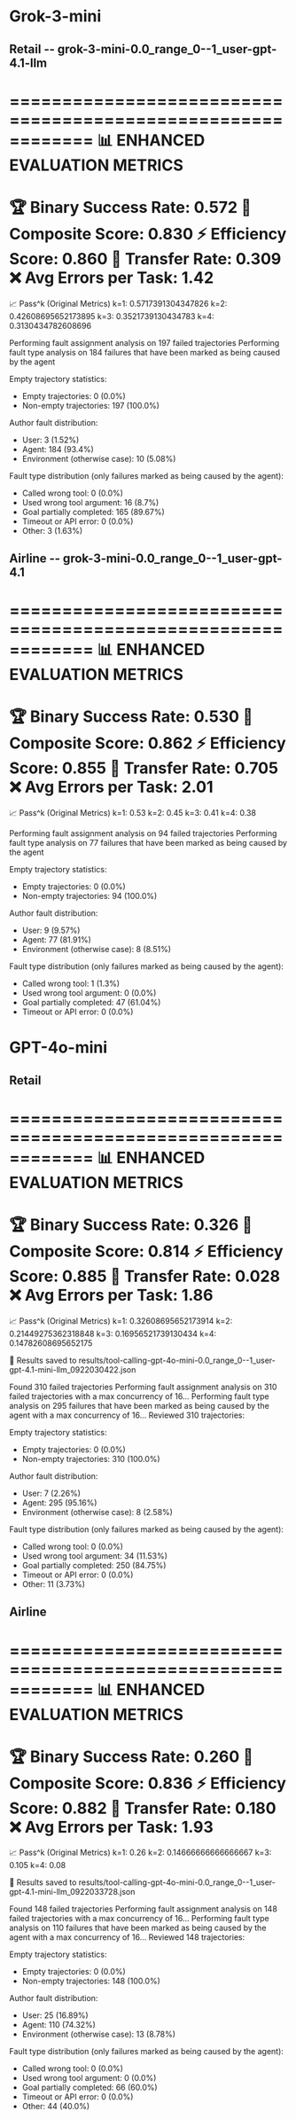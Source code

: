 # Grok-3-mini
## Retail -- grok-3-mini-0.0_range_0--1_user-gpt-4.1-llm
============================================================
📊 ENHANCED EVALUATION METRICS
============================================================
🏆 Binary Success Rate: 0.572
🎯 Composite Score: 0.830
⚡ Efficiency Score: 0.860
🔄 Transfer Rate: 0.309
❌ Avg Errors per Task: 1.42
============================================================
📈 Pass^k (Original Metrics)
  k=1: 0.5717391304347826
  k=2: 0.42608695652173895
  k=3: 0.3521739130434783
  k=4: 0.3130434782608696

Performing fault assignment analysis on 197 failed trajectories 
Performing fault type analysis on 184 failures that have been marked as being caused by the agent

Empty trajectory statistics:
  - Empty trajectories: 0 (0.0%)
  - Non-empty trajectories: 197 (100.0%)

Author fault distribution:
  - User: 3 (1.52%)
  - Agent: 184 (93.4%)
  - Environment (otherwise case): 10 (5.08%)

Fault type distribution (only failures marked as being caused by the agent):
  - Called wrong tool: 0 (0.0%)
  - Used wrong tool argument: 16 (8.7%)
  - Goal partially completed: 165 (89.67%)
  - Timeout or API error: 0 (0.0%)
  - Other: 3 (1.63%)

## Airline -- grok-3-mini-0.0_range_0--1_user-gpt-4.1
============================================================
📊 ENHANCED EVALUATION METRICS
============================================================
🏆 Binary Success Rate: 0.530
🎯 Composite Score: 0.862
⚡ Efficiency Score: 0.855
🔄 Transfer Rate: 0.705
❌ Avg Errors per Task: 2.01
============================================================
📈 Pass^k (Original Metrics)
  k=1: 0.53
  k=2: 0.45
  k=3: 0.41
  k=4: 0.38

Performing fault assignment analysis on 94 failed trajectories
Performing fault type analysis on 77 failures that have been marked as being caused by the agent

Empty trajectory statistics:
  - Empty trajectories: 0 (0.0%)
  - Non-empty trajectories: 94 (100.0%)

Author fault distribution:
  - User: 9 (9.57%)
  - Agent: 77 (81.91%)
  - Environment (otherwise case): 8 (8.51%)

Fault type distribution (only failures marked as being caused by the agent):
  - Called wrong tool: 1 (1.3%)
  - Used wrong tool argument: 0 (0.0%)
  - Goal partially completed: 47 (61.04%)
  - Timeout or API error: 0 (0.0%)

# GPT-4o-mini
## Retail

============================================================
📊 ENHANCED EVALUATION METRICS
============================================================
🏆 Binary Success Rate: 0.326
🎯 Composite Score: 0.814
⚡ Efficiency Score: 0.885
🔄 Transfer Rate: 0.028
❌ Avg Errors per Task: 1.86
============================================================
📈 Pass^k (Original Metrics)
  k=1: 0.32608695652173914
  k=2: 0.21449275362318848
  k=3: 0.16956521739130434
  k=4: 0.14782608695652175

📄 Results saved to results/tool-calling-gpt-4o-mini-0.0_range_0--1_user-gpt-4.1-mini-llm_0922030422.json

Found 310 failed trajectories
Performing fault assignment analysis on 310 failed trajectories with a max concurrency of 16...
Performing fault type analysis on 295 failures that have been marked as being caused by the agent with a max concurrency of 16...
Reviewed 310 trajectories:

Empty trajectory statistics:
  - Empty trajectories: 0 (0.0%)
  - Non-empty trajectories: 310 (100.0%)

Author fault distribution:
  - User: 7 (2.26%)
  - Agent: 295 (95.16%)
  - Environment (otherwise case): 8 (2.58%)

Fault type distribution (only failures marked as being caused by the agent):
  - Called wrong tool: 0 (0.0%)
  - Used wrong tool argument: 34 (11.53%)
  - Goal partially completed: 250 (84.75%)
  - Timeout or API error: 0 (0.0%)
  - Other: 11 (3.73%)

  ## Airline

  ============================================================
📊 ENHANCED EVALUATION METRICS
============================================================
🏆 Binary Success Rate: 0.260
🎯 Composite Score: 0.836
⚡ Efficiency Score: 0.882
🔄 Transfer Rate: 0.180
❌ Avg Errors per Task: 1.93
============================================================
📈 Pass^k (Original Metrics)
  k=1: 0.26
  k=2: 0.14666666666666667
  k=3: 0.105
  k=4: 0.08

📄 Results saved to results/tool-calling-gpt-4o-mini-0.0_range_0--1_user-gpt-4.1-mini-llm_0922033728.json

Found 148 failed trajectories
Performing fault assignment analysis on 148 failed trajectories with a max concurrency of 16...
Performing fault type analysis on 110 failures that have been marked as being caused by the agent with a max concurrency of 16...
Reviewed 148 trajectories:

Empty trajectory statistics:
  - Empty trajectories: 0 (0.0%)
  - Non-empty trajectories: 148 (100.0%)

Author fault distribution:
  - User: 25 (16.89%)
  - Agent: 110 (74.32%)
  - Environment (otherwise case): 13 (8.78%)

Fault type distribution (only failures marked as being caused by the agent):
  - Called wrong tool: 0 (0.0%)
  - Used wrong tool argument: 0 (0.0%)
  - Goal partially completed: 66 (60.0%)
  - Timeout or API error: 0 (0.0%)
  - Other: 44 (40.0%)
